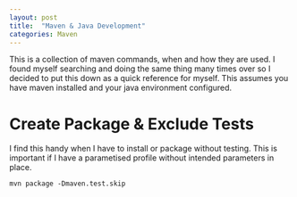 ```yaml
---
layout: post
title:  "Maven & Java Development"
categories: Maven
---
```


This is a collection of maven commands, when and how they are used. I found myself searching and doing the same thing many
times over so I decided to put this down as a quick reference for myself. This assumes you have maven installed and your
java environment configured.

# **Create Package & Exclude Tests**
I find this handy when I have to install or package without testing. This is important if I have a parametised profile
without intended parameters in place.
```
mvn package -Dmaven.test.skip
```
